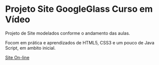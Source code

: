 # Projeto Site GoogleGlass Curso em Vídeo

Projeto de Site modelados conforme o andamento das aulas.

Focom em  prática e aprendizados de HTML5, CSS3 e um pouco de Java Script, em ambito inicial.

[Site On-line](https://shaffercursoemvideo.000webhostapp.com/index.html)
